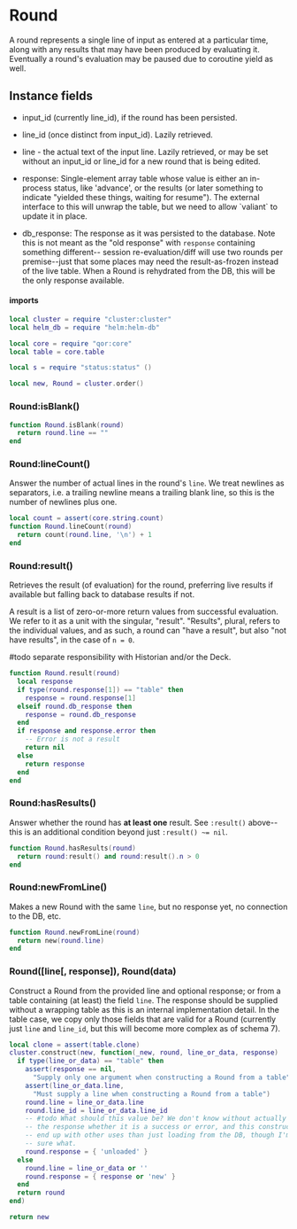# Round

A round represents a single line of input as entered at a particular time,
along with any results that may have been produced by evaluating it\.
Eventually a round's evaluation may be paused due to coroutine yield as well\.


## Instance fields


- input\_id \(currently line\_id\), if the round has been persisted\.

- line\_id \(once distinct from input\_id\)\. Lazily retrieved\.

- line \- the actual text of the input line\. Lazily retrieved, or may be set
  without an input\_id or line\_id for a new round that is being edited\.

- response: Single\-element array table whose value is either an in\-process
  status, like 'advance', or the results \(or later something to indicate
  "yielded these things, waiting for resume"\)\. The external interface to this
  will unwrap the table, but we need to allow \`valiant\` to update it in place\.

- db\_response: The response as it was persisted to the database\. Note this is
  not meant as the "old response" with `response` containing something
  different\-\- session re\-evaluation/diff will use two rounds per premise\-\-just
  that some places may need the result\-as\-frozen instead of the live table\.
  When a Round is rehydrated from the DB, this will be the only response
  available\.


#### imports

```lua
local cluster = require "cluster:cluster"
local helm_db = require "helm:helm-db"

local core = require "qor:core"
local table = core.table

local s = require "status:status" ()
```


```lua
local new, Round = cluster.order()
```


### Round:isBlank\(\)

```lua
function Round.isBlank(round)
  return round.line == ""
end
```


### Round:lineCount\(\)

Answer the number of actual lines in the round's `line`\. We treat newlines as
separators, i\.e\. a trailing newline means a trailing blank line, so this is
the number of newlines plus one\.

```lua
local count = assert(core.string.count)
function Round.lineCount(round)
  return count(round.line, '\n') + 1
end
```


### Round:result\(\)

Retrieves the result \(of evaluation\) for the round, preferring live results if available
but falling back to database results if not\.

A result is a list of zero\-or\-more return values from successful evaluation\.
We refer to it as a unit with the singular, "result"\. "Results", plural,
refers to the individual values, and as such, a round can "have a result", but
also "not have results", in the case of `n = 0`\.

\#todo
separate responsibility with Historian and/or the Deck\.

```lua
function Round.result(round)
  local response
  if type(round.response[1]) == "table" then
    response = round.response[1]
  elseif round.db_response then
    response = round.db_response
  end
  if response and response.error then
    -- Error is not a result
    return nil
  else
    return response
  end
end
```


### Round:hasResults\(\)

Answer whether the round has **at least one** result\. See `:result()`
above\-\-this is an additional condition beyond just `:result() ~= nil`\.

```lua
function Round.hasResults(round)
  return round:result() and round:result().n > 0
end
```


### Round:newFromLine\(\)

Makes a new Round with the same `line`, but no response yet, no connection to
the DB, etc\.

```lua
function Round.newFromLine(round)
  return new(round.line)
end
```


### Round\(\[line\[, response\]\), Round\(data\)

Construct a Round from the provided line and optional response; or from a
table containing \(at least\) the field `line`\. The response should be supplied
without a wrapping table as this is an internal implementation detail\. In the
table case, we copy only those fields that are valid for a Round \(currently
just `line` and `line_id`, but this will become more complex as of schema 7\)\.

```lua
local clone = assert(table.clone)
cluster.construct(new, function(_new, round, line_or_data, response)
  if type(line_or_data) == "table" then
    assert(response == nil,
      "Supply only one argument when constructing a Round from a table")
    assert(line_or_data.line,
      "Must supply a line when constructing a Round from a table")
    round.line = line_or_data.line
    round.line_id = line_or_data.line_id
    -- #todo What should this value be? We don't know without actually loading
    -- the response whether it is a success or error, and this constructor may
    -- end up with other uses than just loading from the DB, though I'm not
    -- sure what.
    round.response = { 'unloaded' }
  else
    round.line = line_or_data or ''
    round.response = { response or 'new' }
  end
  return round
end)
```


```lua
return new
```